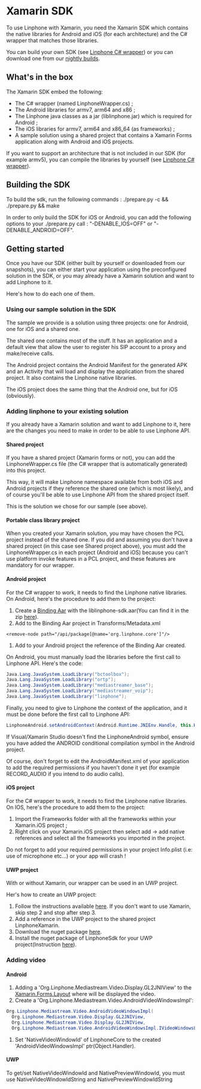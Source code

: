 # Xamarin SDK

To use Linphone with Xamarin, you need the Xamarin SDK which contains the native libraries for Android and iOS (for each architecture) and the C# wrapper that matches those libraries.

You can build your own SDK (see [Linphone C# wrapper](https://wiki.linphone.org/xwiki/wiki/public/view/Lib/Linphone%20C%23%20wrapper/)) or you can download one from our [nightly builds](https://linphone.org/snapshots/xamarin/).

## What's in the box

The Xamarin SDK embed the following:

* The C# wrapper (named LinphoneWrapper.cs) ;
* The Android libraries for armv7, arm64 and x86 ;
* The Linphone java classes as a jar (liblinphone.jar) which is required for Android ;
* The iOS libraries for armv7, arm64 and x86_64 (as frameworks) ;
* A sample solution using a shared project that contains a Xamarin Forms application along with Android and iOS projects.

If you want to support an architecture that is not included in our SDK (for example armv5), you can compile the libraries by yourself (see [Linphone C# wrapper](https://wiki.linphone.org/xwiki/wiki/public/view/Lib/Linphone%20C%23%20wrapper/)).

## Building the SDK

To build the sdk, run the following commands :
./prepare.py -c && ./prepare.py && make

In order to only build the SDK for iOS or Android, you can add the following options to your ./prepare.py call : "-DENABLE_IOS=OFF" or "-DENABLE_ANDROID=OFF".

## Getting started

Once you have our SDK (either built by yourself or downloaded from our snapshots), you can either start your application using the preconfigured solution in the SDK, or you may already have a Xamarin solution and want to add Linphone to it.

Here's how to do each one of them.

### Using our sample solution in the SDK

The sample we provide is a solution using three projects: one for Android, one for iOS and a shared one.

The shared one contains most of the stuff. It has an application and a default view that allow the user to register his SIP account to a proxy and make/receive calls.

The Android project contains the Android Manifest for the generated APK and an Activity that will load and display the application from the shared project. It also contains the Linphone native libraries.

The iOS project does the same thing that the Android one, but for iOS (obviously).

### Adding linphone to your existing solution

If you already have a Xamarin solution and want to add Linphone to it, here are the changes you need to make in order to be able to use Linphone API.
#### Shared project

If you have a shared project (Xamarin forms or not), you can add the LinphoneWrapper.cs file (the C# wrapper that is automatically generated) into this project.

This way, it will make Linphone namespace available from both iOS and Android projects if they reference the shared one (which is most likely), and of course you'll be able to use Linphone API from the shared project itself.

This is the solution we chose for our sample (see above).

#### Portable class library project

When you created your Xamarin solution, you may have chosen the PCL project instead of the shared one. If you did and assuming you don't have a shared project (in this case see Shared project above), you must add the LinphoneWrapper.cs in each project (Android and iOS) because you can't use platform invoke features in a PCL project, and these features are mandatory for our wrapper.

#### Android project

For the C# wrapper to work, it needs to find the Linphone native libraries. On Android, here's the procedure to add them to the project:

1. Create a [Binding Aar](https://developer.xamarin.com/guides/android/advanced_topics/binding-a-java-library/binding-an-aar/) with the liblinphone-sdk.aar(You can find it in the zip [here](https://www.linphone.org/releases/android/liblinphone-android-sdk-latest.zip)).
1. Add to the Binding Aar project in Transforms/Metadata.xml
```
<remove-node path="/api/package[@name='org.linphone.core']"/>
```
1. Add to your Android project the reference of the Binding Aar created.

On Android, you must manually load the libraries before the first call to Linphone API. Here's the code:
```java
Java.Lang.JavaSystem.LoadLibrary("bctoolbox");
Java.Lang.JavaSystem.LoadLibrary("ortp");
Java.Lang.JavaSystem.LoadLibrary("mediastreamer_base");
Java.Lang.JavaSystem.LoadLibrary("mediastreamer_voip");
Java.Lang.JavaSystem.LoadLibrary("linphone");
```

Finally, you need to give to Linphone the context of the application, and it must be done before the first call to Linphone API:
```java
LinphoneAndroid.setAndroidContext(Android.Runtime.JNIEnv.Handle, this.Handle);
```

If Visual/Xamarin Studio doesn't find the LinphoneAndroid symbol, ensure you have added the ANDROID conditional compilation symbol in the Android project.

Of course, don't forget to edit the AndroidManifest.xml of your application to add the required permissions if you haven't done it yet (for example RECORD_AUDIO if you intend to do audio calls).

#### iOS project

For the C# wrapper to work, it needs to find the Linphone native libraries. On IOS, here's the procedure to add them to the project:

1. Import the Frameworks folder with all the frameworks within your Xamarin.iOS project ;
1. Right click on your Xamarin.iOS project then select add -> add native references and select all the frameworks you imported in the project.

Do not forget to add your required permissions in your project Info.plist (i.e: use of microphone etc...) or your app will crash !

#### UWP project

With or without Xamarin, our wrapper can be used in an UWP project.

Her's how to create an UWP project:

1. Follow the instructions available [here](https://developer.xamarin.com/guides/xamarin-forms/platform-features/windows/installation/universal/). If you don't want to use Xamarin, skip step 2 and stop after step 3.
1. Add a reference in the UWP project to the shared project LinphoneXamarin.
1. Download the nuget package [here](http://linphone.org/snapshots/windows10/LinphoneSDKlatest.nupkg).
1. Install the nuget package of LinphoneSdk for your UWP project(Instruction [here](https://wiki.linphone.org/xwiki/wiki/public/view/Lib/Getting%20started/Windows%20UWP/#HInstalllocalnugetpackage)).


### Adding video

#### Android

1. Adding a 'Org.Linphone.Mediastream.Video.Display.GL2JNIView' to the [Xamarin.Forms.Layout](https://developer.xamarin.com/guides/xamarin-forms/user-interface/layouts/) where will be displayed the video.
1. Create a 'Org.Linphone.Mediastream.Video.AndroidVideoWindowsImpl':
```java
Org.Linphone.Mediastream.Video.AndroidVideoWindowsImpl(
  Org.Linphone.Mediastream.Video.Display.GL2JNIView,
  Org.Linphone.Mediastream.Video.Display.GL2JNIView,
  Org.Linphone.Mediastream.Video.AndroidVideoWindowsImpl.IVideoWindowsListener)
```
1. Set 'NativeVideoWindowId' of LinphoneCore to the created 'AndroidVideoWindowsImpl' ptr(Object.Handler).

#### UWP

To get/set NativeVideoWindowId and NativePreviewWindowId, you must use NativeVideoWindowIdString and NativePreviewWindowIdString
